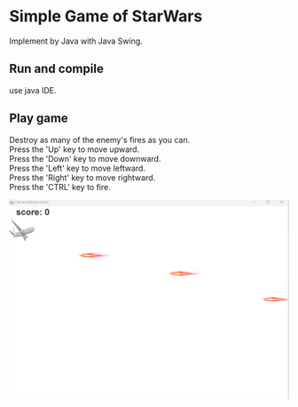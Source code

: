 # Simple Game of StarWars
Implement by Java with Java Swing.

## Run and compile
use java IDE.

## Play game  

Destroy as many of the enemy's fires as you can.  
Press the 'Up' key to move upward.  
Press the 'Down' key to move downward.  
Press the 'Left' key to move leftward.  
Press the 'Right' key to move rightward.  
Press the 'CTRL' key to fire.

![image](https://github.com/qiaodalee/StarWars/blob/main/game.png)
